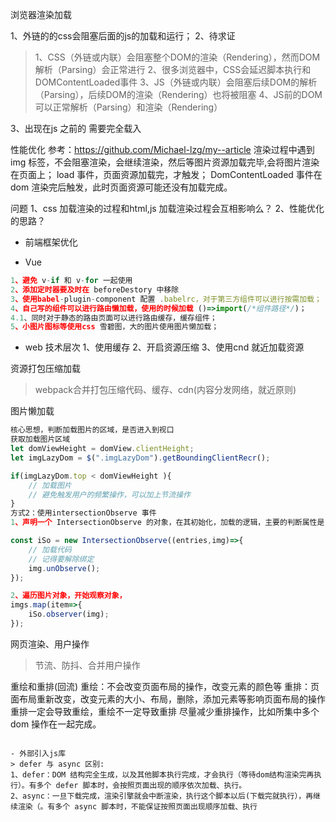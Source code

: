 浏览器渲染加载

1、外链的的css会阻塞后面的js的加载和运行；
2、待求证
> 1、CSS（外链或内联）会阻塞整个DOM的渲染（Rendering），然而DOM解析（Parsing）会正常进行
2、很多浏览器中，CSS会延迟脚本执行和DOMContentLoaded事件
3、JS（外链或内联）会阻塞后续DOM的解析（Parsing），后续DOM的渲染（Rendering）也将被阻塞
4、JS前的DOM可以正常解析（Parsing）和渲染（Rendering）

3、出现在js 之前的<link href="file.css"> 需要完全载入

性能优化
参考：https://github.com/Michael-lzg/my--article
渲染过程中遇到img 标签，不会阻塞渲染，会继续渲染，然后等图片资源加载完毕,会将图片渲染在页面上；
load 事件，页面资源加载完，才触发；
DomContentLoaded 事件在dom 渲染完后触发，此时页面资源可能还没有加载完成。


问题
1、css 加载渲染的过程和html,js 加载渲染过程会互相影响么？
2、性能优化的思路？

- 前端框架优化

- Vue
```javascript
1、避免 v-if 和 v-for 一起使用
2、添加定时器要及时在 beforeDestory 中移除
3、使用babel-plugin-component 配置 .babelrc，对于第三方组件可以进行按需加载；
4、自己写的组件可以进行路由懒加载，使用的时候加载 ()=>import(/*组件路径*/)；
4.1、同时对于静态的路由页面可以进行路由缓存，缓存组件；
5、小图片图标等使用css 雪碧图，大的图片使用图片懒加载；
```
- web 技术层次
1、使用缓存
2、开启资源压缩
3、使用cnd 就近加载资源


资源打包压缩加载
> webpack合并打包压缩代码、缓存、cdn(内容分发网络，就近原则)
> 
图片懒加载
```javascript
核心思想，判断加载图片的区域，是否进入到视口  
获取加载图片区域
let domViewHeight = domView.clientHeight;
let imgLazyDom = $(".imgLazyDom").getBoundingClientRecr();

if(imgLazyDom.top < domViewHeight ){
    // 加载图片
    // 避免触发用户的频繁操作，可以加上节流操作
}
方式2：使用intersectionObserve 事件
1、声明一个 IntersectionObserve 的对象，在其初始化，加载的逻辑，主要的判断属性是 isIntersection ,图片区域是否已经进入到视口区域；

const iSo = new IntersectionObserve((entries,img)=>{
    // 加载代码
    // 记得要解除绑定
    img.unObserve();
});

2、遍历图片对象，开始观察对象，
imgs.map(item=>{
    iSo.observer(img);
});

```

网页渲染、用户操作
> 节流、防抖、合并用户操作

重绘和重排(回流)
重绘：不会改变页面布局的操作，改变元素的颜色等
重排：页面布局重新改变，改变元素的大小、布局，删除，添加元素等影响页面布局的操作
重排一定会导致重绘，重绘不一定导致重排
尽量减少重排操作，比如所集中多个dom 操作在一起完成。
```

- 外部引入js库
> defer 与 async 区别:  
1、defer：DOM 结构完全生成，以及其他脚本执行完成，才会执行（等待dom结构渲染完再执行）。有多个 defer 脚本时，会按照页面出现的顺序依次加载、执行。
2、async：一旦下载完成，渲染引擎就会中断渲染，执行这个脚本以后(下载完就执行），再继续渲染（。有多个 async 脚本时，不能保证按照页面出现顺序加载、执行
